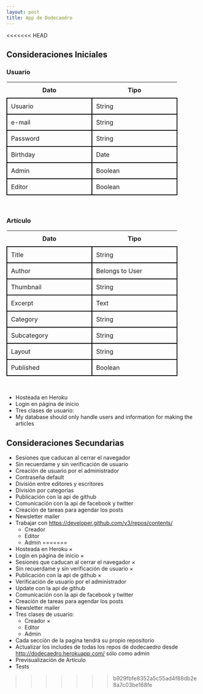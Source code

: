 ```yaml
---
layout: post
title: App de Dodecaedro
---
```


<<<<<<< HEAD
<style type="text/css">
	table { border-collapse: collapse; }
	table tr td { border: 2px solid black; }
	table td { padding: 10px; width: 200px; }
	table th { padding: 10px; text-align:center; }
</style>

## Consideraciones Iniciales

### Usuario

<table>
	<thead>
		<th>Dato</th>
		<th>Tipo</th>
	</thead>
	<tbody>
		<tr>
			<td>Usuario</td>
			<td>String</td>
		</tr>
		<tr>
			<td>e-mail</td>
			<td>String</td>
		</tr>
		<tr>
			<td>Password</td>
			<td>String</td>
		</tr>
		<tr>
			<td>Birthday</td>
			<td>Date</td>
		</tr>
		<tr>
			<td>Admin</td>
			<td>Boolean</td>
		</tr>
		<tr>
			<td>Editor</td>
			<td>Boolean</td>
		</tr>
	</tbody>	
</table>
<br>

### Artículo

<table>
	<thead>
		<th>Dato</th>
		<th>Tipo</th>
	</thead>
	<tbody>
		<tr>
			<td>Title</td>
			<td>String</td>
		</tr>
		<tr>
			<td>Author</td>
			<td>Belongs to User</td>
		</tr>
		<tr>
			<td>Thumbnail</td>
			<td>String</td>
		</tr>
		<tr>
			<td>Excerpt</td>
			<td>Text</td>
		</tr>
		<tr>
			<td>Category</td>
			<td>String</td>
		</tr>
		<tr>
			<td>Subcategory</td>
			<td>String</td>
		</tr>
		<tr>
			<td>Layout</td>
			<td>String</td>
		</tr>
		<tr>
			<td>Published</td>
			<td>Boolean</td>
		</tr>
	</tbody>
</table>
<br>

+ Hosteada en Heroku
+ Login en página de inicio 
+ Tres clases de usuario:
+ My database should only handle users and information for making the articles

## Consideraciones Secundarias

+ Sesiones que caducan al cerrar el navegador
+ Sin recuerdame y sin verificación de usuario
+ Creación de usuario por el administrador
+ Contraseña default
+ División entre editores y escritores
+ División por categorías
+ Publicación con la api de github
+ Comunicación con la api de facebook y twitter
+ Creación de tareas para agendar los posts
+ Newsletter mailer
+ Trabajar con https://developer.github.com/v3/repos/contents/
	+ Creador
	+ Editor
	+ Admin
=======
+ Hosteada en Heroku &times;
+ Login en página de inicio &times;
+ Sesiones que caducan al cerrar el navegador &times;
+ Sin recuerdame y sin verificación de usuario &times;
+ Publicación con la api de github &times;
+ Verificación de usuario por el administrador
+ Update con la api de github
+ Comunicación con la api de facebook y twitter
+ Creación de tareas para agendar los posts
+ Newsletter mailer
+ Tres clases de usuario: 
	+ Creador &times;
	+ Editor
	+ Admin
+ Cada sección de la pagina tendrá su propio repositorio
+ Actualizar los includes de todas los repos de dodecaedro desde <http://dodecaedro.herokuapp.com/> sólo como admin
+ Previsualización de Artículo
+ Tests
>>>>>>> b929fbfe8352a5c55ad4f88db2e8a7c03be168fe
